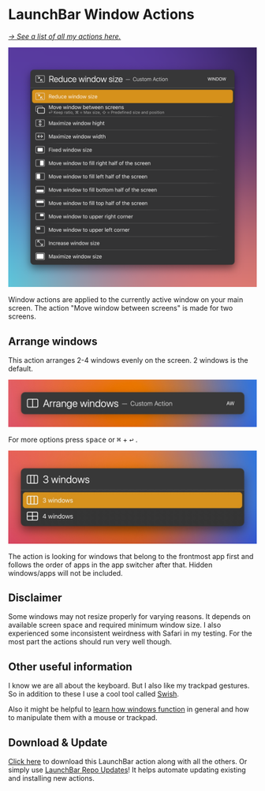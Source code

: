 # LaunchBar Window Actions

*[→ See a list of all my actions here.](https://ptujec.github.io/launchbar)* 

<img src="windowactions.png" width="745"/> 

Window actions are applied to the currently active window on your main screen. The action "Move window between screens" is made for two screens.

## Arrange windows

This action arranges 2-4 windows evenly on the screen. 2 windows is the default.  

<img src="01.jpg" width="623"/> 

For more options press <kbd>space</kbd> or <kbd>⌘</kbd> + <kbd>↩</kbd> .

<img src="02.jpg" width="623"/> 

The action is looking for windows that belong to the frontmost app first and follows the order of apps in the app switcher after that. Hidden windows/apps will not be included. 

## Disclaimer 

Some windows may not resize properly for varying reasons. It depends on available screen space and required minimum window size. I also experienced some inconsistent weirdness with Safari in my testing. For the most part the actions should run very well though. 

## Other useful information

I know we are all about the keyboard. But I also like my trackpad gestures. So in addition to these I use a cool tool called [Swish](https://highlyopinionated.co/swish/). 

Also it might be helpful to [learn how windows function](https://macmost.com/a-beginners-guide-to-resizing-mac-windows.html) in general and how to manipulate them with a mouse or trackpad. 

## Download & Update

[Click here](https://github.com/Ptujec/LaunchBar/archive/refs/heads/master.zip) to download this LaunchBar action along with all the others. Or simply use [LaunchBar Repo Updates](https://github.com/Ptujec/LaunchBar/tree/master/LB-Repo-Updates#launchbar-repo-updates-action)! It helps automate updating existing and installing new actions.

